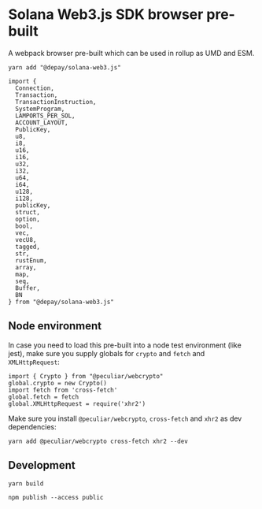# Solana Web3.js SDK browser pre-built

A webpack browser pre-built which can be used in rollup as UMD and ESM.

```
yarn add "@depay/solana-web3.js"
```

```
import {
  Connection,
  Transaction,
  TransactionInstruction,
  SystemProgram,
  LAMPORTS_PER_SOL,
  ACCOUNT_LAYOUT,
  PublicKey,
  u8,
  i8,
  u16,
  i16,
  u32,
  i32,
  u64,
  i64,
  u128,
  i128,
  publicKey,
  struct,
  option,
  bool,
  vec,
  vecU8,
  tagged,
  str,
  rustEnum,
  array,
  map,
  seq,
  Buffer,
  BN
} from "@depay/solana-web3.js"
```

## Node environment

In case you need to load this pre-built into a node test environment (like jest), make sure you supply globals for `crypto` and `fetch` and `XMLHttpRequest`:

```
import { Crypto } from "@peculiar/webcrypto"
global.crypto = new Crypto()
import fetch from 'cross-fetch'
global.fetch = fetch
global.XMLHttpRequest = require('xhr2')
```

Make sure you install `@peculiar/webcrypto`, `cross-fetch` and `xhr2` as dev dependencies:

```
yarn add @peculiar/webcrypto cross-fetch xhr2 --dev
```

## Development

```
yarn build
```

```
npm publish --access public
```

